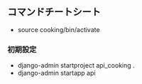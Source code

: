 ## コマンドチートシート

- source cooking/bin/activate

### 初期設定

- django-admin startproject api_cooking .
- django-admin startapp api
